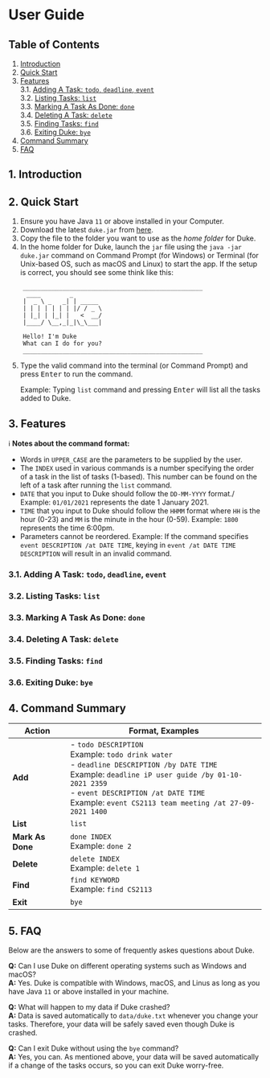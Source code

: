 # User Guide

## Table of Contents
1. [Introduction](#1-introduction)
2. [Quick Start](#2-quick-start)
3. [Features](#3-features)\
3.1. [Adding A Task: `todo`, `deadline`, `event`](#31-adding-a-task-todo-deadline-event)\
3.2. [Listing Tasks: `list`](#32-listing-tasks-list)\
3.3. [Marking A Task As Done: `done`](#33-marking-a-task-as-done-done)\
3.4. [Deleting A Task: `delete`](#34-deleting-a-task-delete)\
3.5. [Finding Tasks: `find`](#35-finding-tasks-find)\
3.6. [Exiting Duke: `bye`](#36-exiting-duke-bye)
4. [Command Summary](#4-command-summary)
5. [FAQ](#5-faq)

## 1. Introduction

## 2. Quick Start

1. Ensure you have Java `11` or above installed in your Computer.
2. Download the latest `duke.jar` from [here]().
3. Copy the file to the folder you want to use as the _home folder_ for Duke.
4. In the home folder for Duke, launch the `jar` file using the `java -jar duke.jar` command on Command Prompt (for Windows) or Terminal (for Unix-based OS, such as macOS and Linux) to start the app. If the setup is correct, you should see some think like this:

```
	__________________________________________________
	 ____        _
	|  _ \ _   _| | _____
	| | | | | | | |/ / _ \
	| |_| | |_| |   <  __/
	|____/ \__,_|_|\_\___|

	Hello! I'm Duke
	What can I do for you?
	__________________________________________________
```

5. Type the valid command into the terminal (or Command Prompt) and press <kbd>Enter</kbd> to run the command.

    Example: Typing `list` command and pressing <kbd>Enter</kbd> will list all the tasks added to Duke.

## 3. Features

:information_source: **Notes about the command format:**

- Words in `UPPER_CASE` are the parameters to be supplied by the user.
- The `INDEX`
 used in various commands is a number specifying the order of a task in the list of tasks (1-based). This number can be found on the left of a task after running the `list` command.
- `DATE` that you input to Duke should follow the `DD-MM-YYYY` format./
Example: `01/01/2021` represents the date 1 January 2021.
- `TIME` that you input to Duke should follow the `HHMM` format where `HH` is the hour (0-23) and `MM` is the minute in the hour (0-59).
Example: `1800` represents the time 6:00pm.
- Parameters cannot be reordered.
Example: If the command specifies `event DESCRIPTION /at DATE TIME`, keying in `event /at DATE TIME DESCRIPTION` will result in an invalid command.

### 3.1. Adding A Task: `todo`, `deadline`, `event`


### 3.2. Listing Tasks: `list`

### 3.3. Marking A Task As Done: `done`

### 3.4. Deleting A Task: `delete`

### 3.5. Finding Tasks: `find`

### 3.6. Exiting Duke: `bye`


## 4. Command Summary

**Action** | **Format, Examples**
|----------|---------------------|
|**Add**|- `todo DESCRIPTION`</br> Example: `todo drink water`</br>- `deadline DESCRIPTION /by DATE TIME`</br> Example: `deadline iP user guide /by 01-10-2021 2359`</br>- `event DESCRIPTION /at DATE TIME`</br> Example: `event CS2113 team meeting /at 27-09-2021 1400`|
|**List**|`list`|
|**Mark As Done**|`done INDEX`</br> Example: `done 2`|
|**Delete**|`delete INDEX`</br> Example: `delete 1`|
|**Find**|`find KEYWORD`</br> Example: `find CS2113`|
|**Exit**|`bye`|

## 5. FAQ

Below are the answers to some of frequently askes questions about Duke.

**Q:** Can I use Duke on different operating systems such as Windows and macOS?\
**A:** Yes. Duke is compatible with Windows, macOS, and Linus as long as you have Java `11` or above installed in your machine.

**Q:** What will happen to my data if Duke crashed?\
**A:** Data is saved automatically to `data/duke.txt` whenever you change your tasks. Therefore, your data will be safely saved even though Duke is crashed.

**Q:** Can I exit Duke without using the `bye` command?\
**A:** Yes, you can. As mentioned above, your data will be saved automatically if a change of the tasks occurs, so you can exit Duke worry-free.